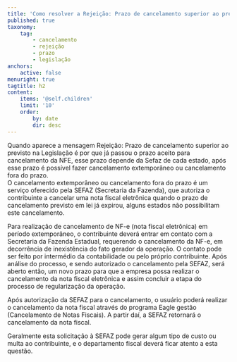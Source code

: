 ```yaml
---
title: 'Como resolver a Rejeição: Prazo de cancelamento superior ao previsto na Legislação?'
published: true
taxonomy:
    tag:
        - cancelamento
        - rejeição
        - prazo
        - legislação
anchors:
    active: false
menuright: true
tagtitle: h2
content:
    items: '@self.children'
    limit: '10'
    order:
        by: date
        dir: desc
---
```


Quando aparece a mensagem Rejeição: Prazo de cancelamento superior ao previsto na Legislação é por que já passou o prazo aceito para cancelamento da NFE, esse prazo depende da Sefaz de cada estado, após esse prazo é possível fazer cancelamento extemporâneo ou cancelamento fora do prazo.  
O cancelamento extemporâneo ou cancelamento fora do prazo é um serviço oferecido pela SEFAZ (Secretaria da Fazenda), que autoriza o contribuinte a cancelar uma nota fiscal eletrônica quando o prazo de cancelamento previsto em lei já expirou, alguns estados não possibilitam este cancelamento. 

Para realização de cancelamento de NF-e (nota fiscal eletrônica) em período extemporâneo, o contribuinte deverá entrar em contato com a Secretaria da Fazenda Estadual, requerendo o cancelamento da NF-e, em decorrência de inexistência do fato gerador da operação. O contato pode ser feito por intermédio da contabilidade ou pelo próprio contribuinte. Após análise do processo, e sendo autorizado o cancelamento pela SEFAZ, será aberto então, um novo prazo para que a empresa possa realizar o cancelamento da nota fiscal eletrônica e assim concluir a etapa do processo de regularização da operação.

Após autorização da SEFAZ para o cancelamento, o usuário poderá realizar o cancelamento da nota fiscal através do programa Eagle gestão (Cancelamento de Notas Fiscais).  A partir daí, a SEFAZ retornará o cancelamento da nota fiscal. 

Geralmente esta solicitação à SEFAZ pode gerar algum tipo de custo ou multa ao contribuinte, e o departamento fiscal deverá ficar atento a esta questão. 
